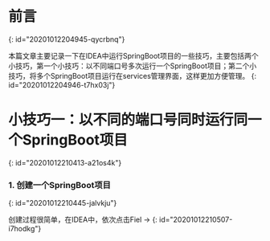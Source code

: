 # 前言
{: id="20201012204945-qycrbnq"}

本篇文章主要记录一下在IDEA中运行SpringBoot项目的一些技巧，主要包括两个小技巧，第一个小技巧：以不同端口号多次运行一个SpringBoot项目；第二个小技巧，将多个SpringBoot项目运行在services管理界面，这样更加方便管理。
{: id="20201012204946-t7hx03j"}

# 小技巧一：以不同的端口号同时运行同一个SpringBoot项目
{: id="20201012210413-a21os4k"}

### 1. 创建一个SpringBoot项目
{: id="20201012210445-jalvkju"}

创建过程很简单，在IDEA中，依次点击Fiel ->
{: id="20201012210507-i7hodkg"}
